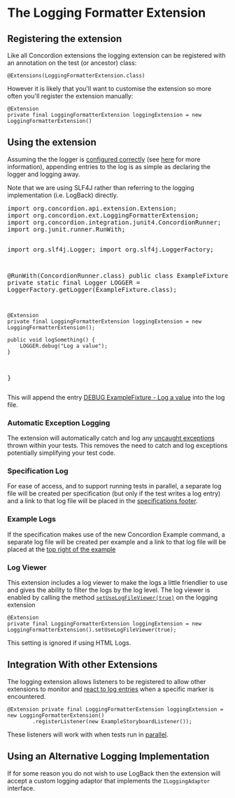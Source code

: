 # The Logging Formatter Extension 

## Registering the extension

Like all Concordion extensions the logging extension can be registered with an annotation on the test (or ancestor) class:

	@Extensions(LoggingFormatterExtension.class)


However it is likely that you'll want to customise the extension so more often you'll register the extension manually: 
 
    @Extension 
    private final LoggingFormatterExtension loggingExtension = new LoggingFormatterExtension()

## Using the extension

Assuming the the logger is [configured correctly](- "c:assertTrue=isClassicLoggerConfigured()") (see [here](LogBackConfiguration.html) for more information), appending entries to the log is as simple as declaring the logger and logging away. 

Note that we are using SLF4J rather than referring to the logging implementation (i.e. LogBack) directly. 

<div><pre concordion:set="#fixture">
import org.concordion.api.extension.Extension;
import org.concordion.ext.LoggingFormatterExtension;
import org.concordion.integration.junit4.ConcordionRunner;
import org.junit.runner.RunWith;

import org.slf4j.Logger;
import org.slf4j.LoggerFactory;

@RunWith(ConcordionRunner.class)
public class ExampleFixture {
    private static final Logger LOGGER = LoggerFactory.getLogger(ExampleFixture.class);
    
    @Extension 
    private final LoggingFormatterExtension loggingExtension = new LoggingFormatterExtension();

    public void logSomething() {
        LOGGER.debug("Log a value");
    }
}
</pre></div>

This will append the entry [DEBUG ExampleFixture - Log a value](- "?=canUseClassicLogger(#fixture)") into the log file.

### Automatic Exception Logging

The extension will automatically catch and log any [uncaught exceptions](- "c:assertTrue=logUncaughtException()") thrown within your tests.  This removes the need to catch and log exceptions potentially simplifying your test code.

### Specification Log

For ease of access, and to support running tests in parallel, a separate log file will be created per specification (but only if the test writes a log entry) and a link to that log file will be placed in the [specifications footer](- "c:assertTrue=specificationHasLinkToLogFile(#fixture)").
 
### Example Logs

If the specification makes use of the new Concordion Example command, a separate log file will be created per example and a link to that log file will be placed at the [top right of the example](- "c:assertTrue=exampleHasLinkToLogFile(#fixture)") 

### Log Viewer

This extension includes a log viewer to make the logs a little friendlier to use and gives the ability to filter the logs by the log level.  The log viewer is enabled by calling the method [`setUseLogFileViewer(true)`](- "c:assertTrue=useLogViewer(#fixture, #TEXT)") on the logging extension

    @Extension 
    private final LoggingFormatterExtension loggingExtension = new LoggingFormatterExtension().setUseLogFileViewer(true);

This setting is ignored if using HTML Logs.


## Integration With other Extensions

The logging extension allows listeners to be registered to allow other extensions to monitor and [react to log entries](- "c:assertTrue=integration()") when a specific marker is encountered.

    @Extension private final LoggingFormatterExtension loggingExtension = new LoggingFormatterExtension()
			.registerListener(new ExampleStoryboardListener());

These listeners will work with when tests run in [parallel](- "c:assertTrue=parallel()"). 

## Using an Alternative Logging Implementation

If for some reason you do not wish to use LogBack then the extension will accept a custom logging adaptor that implements the `ILoggingAdaptor` interface.

